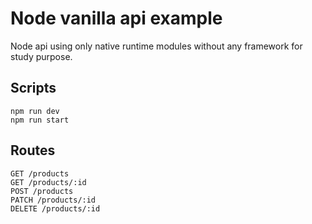 # Node vanilla api example

Node api using only native runtime modules without any framework for study purpose.

## Scripts

```
npm run dev
npm run start
```

## Routes

```
GET /products
GET /products/:id
POST /products
PATCH /products/:id
DELETE /products/:id
```
